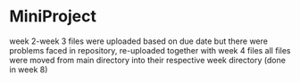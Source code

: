 # MiniProject
week 2-week 3 files were uploaded based on due date but there were problems faced in repository, re-uploaded together with week 4 files
all files were moved from main directory into their respective week directory (done in week 8)

